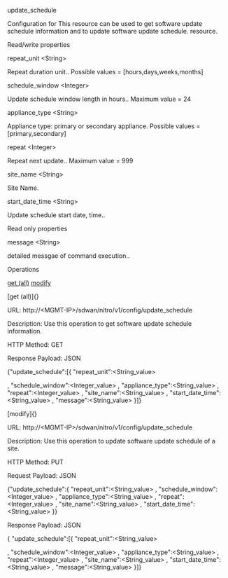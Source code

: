 update\_schedule

Configuration for This resource can be used to get software update schedule information and to update software update schedule. resource.

Read/write properties

repeat\_unit &lt;String&gt;

Repeat duration unit.. Possible values = \[hours,days,weeks,months\]

schedule\_window &lt;Integer&gt;

Update schedule window length in hours.. Maximum value = 24

appliance\_type &lt;String&gt;

Appliance type: primary or secondary appliance. Possible values = \[primary,secondary\]

repeat &lt;Integer&gt;

Repeat next update.. Maximum value = 999

site\_name &lt;String&gt;

Site Name.

start\_date\_time &lt;String&gt;

Update schedule start date, time..

Read only properties

message &lt;String&gt;

detailed messgae of command execution..

Operations

[get (all)](#get_all) [modify](#modify)

[get (all)]{}

URL: http://&lt;MGMT-IP&gt;/sdwan/nitro/v1/config/update\_schedule

Description: Use this operation to get software update schedule information.

HTTP Method: GET

Response Payload: JSON

{"update\_schedule":\[{ "repeat\_unit":&lt;String\_value&gt;

, "schedule\_window":&lt;Integer\_value&gt; , "appliance\_type":&lt;String\_value&gt; , "repeat":&lt;Integer\_value&gt; , "site\_name":&lt;String\_value&gt; , "start\_date\_time":&lt;String\_value&gt; , "message":&lt;String\_value&gt; }\]}

[modify]{}

URL: http://&lt;MGMT-IP&gt;/sdwan/nitro/v1/config/update\_schedule

Description: Use this operation to update software update schedule of a site.

HTTP Method: PUT

Request Payload: JSON

{"update\_schedule":{ "repeat\_unit":&lt;String\_value&gt; , "schedule\_window":&lt;Integer\_value&gt; , "appliance\_type":&lt;String\_value&gt; , "repeat":&lt;Integer\_value&gt; , "site\_name":&lt;String\_value&gt; , "start\_date\_time":&lt;String\_value&gt; }}

Response Payload: JSON

{ "update\_schedule":\[{ "repeat\_unit":&lt;String\_value&gt;

, "schedule\_window":&lt;Integer\_value&gt; , "appliance\_type":&lt;String\_value&gt; , "repeat":&lt;Integer\_value&gt; , "site\_name":&lt;String\_value&gt; , "start\_date\_time":&lt;String\_value&gt; , "message":&lt;String\_value&gt; }\]}
